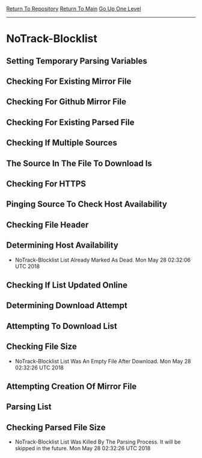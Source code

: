 [Return To Repository](https://github.com/deathbybandaid/piholeparser/)
[Return To Main](https://github.com/deathbybandaid/piholeparser/blob/master/RecentRunLogs/Mainlog.md)
[Go Up One Level](https://github.com/deathbybandaid/piholeparser/blob/master/RecentRunLogs/TopLevelScripts/30-Processing-External-Blacklists.md)
____________________________________
# NoTrack-Blocklist
## Setting Temporary Parsing Variables
## Checking For Existing Mirror File
## Checking For Github Mirror File
## Checking For Existing Parsed File
## Checking If Multiple Sources
## The Source In The File To Download Is
## Checking For HTTPS
## Pinging Source To Check Host Availability
## Checking File Header
## Determining Host Availability
* NoTrack-Blocklist List Already Marked As Dead. Mon May 28 02:32:06 UTC 2018
## Checking If List Updated Online
## Determining Download Attempt
## Attempting To Download List
## Checking File Size
* NoTrack-Blocklist List Was An Empty File After Download. Mon May 28 02:32:26 UTC 2018
## Attempting Creation Of Mirror File
## Parsing List
## Checking Parsed File Size
* NoTrack-Blocklist List Was Killed By The Parsing Process. It will be skipped in the future. Mon May 28 02:32:26 UTC 2018
